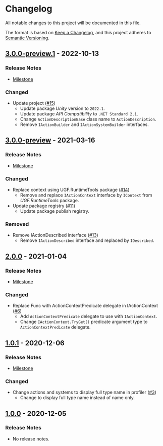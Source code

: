 # Changelog

All notable changes to this project will be documented in this file.

The format is based on [Keep a Changelog](https://keepachangelog.com/en/1.0.0/),
and this project adheres to [Semantic Versioning](https://semver.org/spec/v2.0.0.html).

## [3.0.0-preview.1](https://github.com/unity-game-framework/ugf-actions/releases/tag/3.0.0-preview.1) - 2022-10-13  

### Release Notes

- [Milestone](https://github.com/unity-game-framework/ugf-actions/milestone/4?closed=1)  
    

### Changed

- Update project ([#15](https://github.com/unity-game-framework/ugf-actions/issues/15))  
    - Update package _Unity_ version to `2022.1`.
    - Update package _API Compatibility_ to `.NET Standard 2.1`.
    - Change `ActionDescriptionBase` class name to `ActionDescription`.
    - Remove `IActionBuilder` and `IActionSystemBuilder` interfaces.

## [3.0.0-preview](https://github.com/unity-game-framework/ugf-actions/releases/tag/3.0.0-preview) - 2021-03-16  

### Release Notes

- [Milestone](https://github.com/unity-game-framework/ugf-actions/milestone/3?closed=1)  
    

### Changed

- Replace context using UGF.RuntimeTools package ([#14](https://github.com/unity-game-framework/ugf-actions/pull/14))  
    - Remove and replace `IActionContext` interface by `IContext` from _UGF.RuntimeTools_ package.
- Update package registry ([#11](https://github.com/unity-game-framework/ugf-actions/pull/11))  
    - Update package publish registry.

### Removed

- Remove IActionDescribed interface ([#13](https://github.com/unity-game-framework/ugf-actions/pull/13))  
    - Remove `IActionDescribed` interface and replaced by `IDescribed`.

## [2.0.0](https://github.com/unity-game-framework/ugf-actions/releases/tag/2.0.0) - 2021-01-04  

### Release Notes

- [Milestone](https://github.com/unity-game-framework/ugf-actions/milestone/2?closed=1)  
    

### Changed

- Replace Func with ActionContextPredicate delegate in IActionContext ([#6](https://github.com/unity-game-framework/ugf-actions/pull/6))  
    - Add `ActionContextPredicate` delegate to use with `IActionContext`.
    - Change `IActionContext.TryGet()` predicate argument type to `ActionContextPredicate` delegate.

## [1.0.1](https://github.com/unity-game-framework/ugf-actions/releases/tag/1.0.1) - 2020-12-06  

### Release Notes

- [Milestone](https://github.com/unity-game-framework/ugf-actions/milestone/1?closed=1)  
    

### Changed

- Change actions and systems to display full type name in profiler ([#3](https://github.com/unity-game-framework/ugf-actions/pull/3))  
    - Change to display full type name instead of name only.

## [1.0.0](https://github.com/unity-game-framework/ugf-actions/releases/tag/1.0.0) - 2020-12-05  

### Release Notes

- No release notes.


